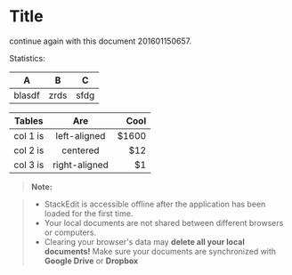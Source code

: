 # Title
continue again with this document 201601150657.

Statistics:

A | B | C
---|---|---
blasdf | zrds | sfdg

 Tables   |      Are      |  Cool
----------|:-------------:|------:
 col 1 is |  left-aligned | $1600
 col 2 is |    centered   |   $12
 col 3 is | right-aligned |    $1

 > **Note:**

 > - StackEdit is accessible offline after the application has been loaded for the first time.
 > - Your local documents are not shared between different browsers or computers.
 > - Clearing your browser's data may **delete all your local documents!** Make sure your documents are synchronized with **Google Drive** or **Dropbox**
